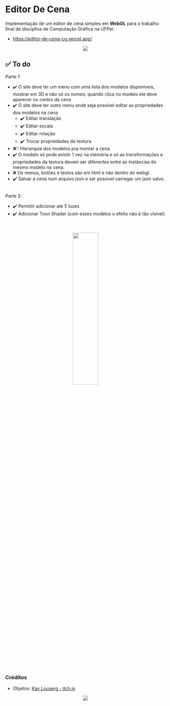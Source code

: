 # Editor De Cena 
Implementação de um editor de cena simples em __WebGL__ para o trabalho final da disciplina de Computação Gráfica na UFPel.

* https://editor-de-cena-cg.vercel.app/

<p align="center">
<img src="https://github.com/bihw/EditorDeCenaCG/assets/76601652/fb382c1a-5de5-45ab-bb91-f5aafbb4a7ce">
</p>


## ✅ To do
Parte 1:
* ✔️ O site deve ter um menu com uma lista dos modelos disponíveis, mostrar em 3D e não só os
nomes: quando clica no modelo ele deve aparecer no centro da cena
* ✔️ O site deve ter outro menu onde seja possível editar as propriedades dos modelos na cena
   * ✔️ Editar translação
   * ✔️ Editar escala
   * ✔️ Editar rotação
   * ✔️ Trocar propriedades da textura
* ❌❔ Hierarquia dos modelos pra montar a cena
* ✔️ O modelo só pode existir 1 vez na memória e só as transformações e propriedades da textura
devem ser diferentes entre as instâncias do mesmo modelo na cena.
* ❌ Os menus, botões e textos são em html e não dentro do webgl.
* ✔️ Salvar a cena num arquivo json e ser possível carregar um json salvo.<br><br>

Parte 2:
* ✔️ Permitir adicionar até 5 luzes
* ✔️ Adicionar Toon Shader (com esses modelos o efeito não é tão visível)
<br>
<p align="center">
<img src="https://github.com/bihw/EditorDeCenaCG/assets/76601652/896f8479-809c-4175-8779-7bd6a714608c" width="40%" height="35%" >
</p>


### Créditos
* Objetos: <a href="https://kaylousberg.itch.io/halloween-bits">Kay Louserg - itch.io</a>

<p align="center">
<img src=https://github.com/bihw/EditorDeCenaCG/assets/76601652/49a2e844-cb42-4ede-b181-1fa2f2b9bfbd>
</p>
